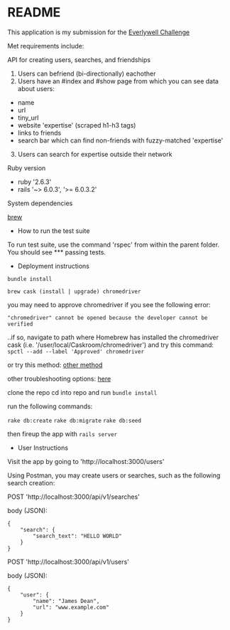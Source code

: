# README

This application is my submission for the [Everlywell Challenge](https://github.com/EverlyWell/backend-challenge)

Met requirements include:

API for creating users, searches, and friendships

1. Users can befriend (bi-directionally) eachother
2. Users have an #index and #show page from which you can see data about users:
* name
* url
* tiny_url
* website 'expertise' (scraped h1-h3 tags)
* links to friends
* search bar which can find non-friends with fuzzy-matched 'expertise'
3. Users can search for expertise outside their network

Ruby version
* ruby '2.6.3'
* rails '~> 6.0.3', '>= 6.0.3.2'

System dependencies

[brew](https://brew.sh/)

* How to run the test suite

To run test suite, use the command 'rspec' from within the parent folder.
You should see *** passing tests.

* Deployment instructions

`bundle install`

`brew cask (install | upgrade) chromedriver`

you may need to approve chromedriver if you see the following error:
```
"chromedriver" cannot be opened because the developer cannot be verified
```
..if so, navigate to path where Homebrew has installed the chromedriver cask (i.e. '/user/local/Caskroom/chromedriver')
and try this command: `spctl --add --label 'Approved' chromedriver`

or try this method: [other method](https://stackoverflow.com/questions/60362018/macos-catalinav-10-15-3-error-chromedriver-cannot-be-opened-because-the-de)

other troubleshooting options: [here](https://stackoverflow.com/questions/60362018/macos-catalinav-10-15-3-error-chromedriver-cannot-be-opened-because-the-de)

clone the repo
cd into repo and run `bundle install`

run the following commands:

`rake db:create`
`rake db:migrate`
`rake db:seed`

then fireup the app with `rails server`

* User Instructions

Visit the app by going to 'http://localhost:3000/users'

Using Postman, you may create users or searches, such as the following search creation:

POST 'http://localhost:3000/api/v1/searches'

body (JSON):
```
{
	"search": {
		"search_text": "HELLO WORLD"
	}
}
```

POST 'http://localhost:3000/api/v1/users'

body (JSON):
```
{
	"user": {
		"name": "James Dean",
		"url": "www.example.com"
	}
}
```
